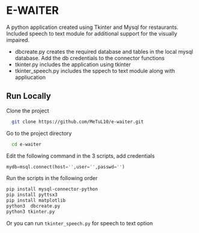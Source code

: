 # E-WAITER

A python application created using Tkinter and Mysql for restaurants.  
Included speech to text module for additional support for the visually impaired.  

- dbcreate.py        creates the required database and tables in the local mysql database. Add the db credentials to the connector functions
- tkinter.py         includes the application using tkinter
- tkinter_speech.py  includes the sppech to text module along with appliucation


## Run Locally

Clone the project

```bash
  git clone https://github.com/MeTuL10/e-waiter.git
```

Go to the project directory

```bash
  cd e-waiter
```
Edit the following command in the 3 scripts, add credentials
```Python
mydb=msql.connect(host='',user='',passwd='')
```
Run the scripts in the following order
```bash
pip install mysql-connector-python
pip install pyttsx3
pip install matplotlib
python3  dbcreate.py
python3 tkinter.py
```
Or you can run  ```tkinter_speech.py``` for speech to text option
